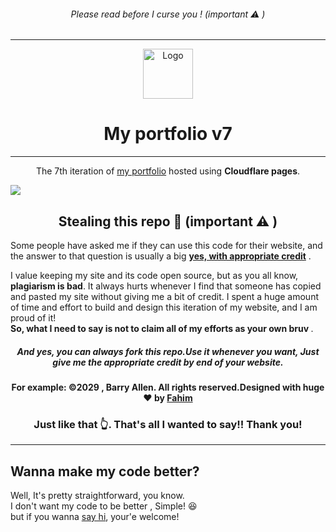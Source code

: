 <h6 align="center">
  Please read before I curse you ! (important ⚠️ )
</h6>
<hr>
<div align="center">
  <img alt="Logo" src="https://mahtamun-hoque-fahim.github.io/assets/media/favicon.png" height="80vh" />
</div>
<h1 align="center">
  My portfolio v7
</h1>
<hr>
<p align="center">
  The 7th iteration of <a href="https://fahim.pages.dev/?ref=github-readme" target="_blank">my portfolio</a> hosted using <b>Cloudflare pages</b>.
</p>

<img src="https://raw.githubusercontent.com/mahtamun-hoque-fahim/mahtamun-hoque-fahim.github.io/main/assets/media/site-preview.png" align="center">

<h2 align="center">Stealing this repo 🎯 (important ⚠️ )</h2>

<p>Some people have asked me if they can use this code for their website, and the answer to that question is usually a big <u> <b>yes, with appropriate credit</b></u> .

<p>I value keeping my site and its code open source, but as you all know, <b>plagiarism is bad</b>. It always hurts whenever I find that someone has copied and pasted my site without giving me a bit of credit. I spent a huge amount of time and effort to build and design this iteration of my website, and I am proud of it! <br> <b>So, what I need to say is not to claim all of my efforts as your own bruv </b>.</p>

<h5 align="center">And <b>yes</b>, you can always fork this repo.Use it whenever you want, Just give me the appropriate credit by end of your website.</h5>
<h4 align="center">For example: ©2029 , Barry Allen. All rights reserved.Designed with huge ❤️ by <a href="https://fahim.pages.dev/?ref=anonomous_user" target="_blank">Fahim</a></h4>
  <h3 align="center">Just like that 👆. That's all I wanted to say!! Thank you! </h3>

<hr>
<h2> Wanna make my code better?</h2>
<p> Well, It's pretty straightforward, you know. </br>
   I don't want my code to be better , Simple! 😆 </br>
   but if you wanna <a href="mailto:mahtamunhoquefahim@pm.me" target="_blank">say hi</a>, your'e welcome!
</p>
